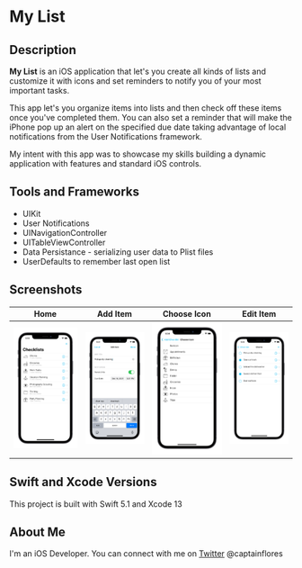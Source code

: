 # My List

## Description

**My List** is an iOS application that let's you create all kinds of lists and customize it with icons and set reminders to notify you of your most important tasks.

This app let's you organize items into lists and then check off these items once you've completed them. You can also set a reminder that will make the iPhone pop up an alert on the specified due date taking advantage of local notifications from the User Notifications framework.

My intent with this app was to showcase my skills building a dynamic application with features and standard iOS controls.

## Tools and Frameworks

* UIKit
* User Notifications
* UINavigationController
* UITableViewController
* Data Persistance - serializing user data to Plist files
* UserDefaults to remember last open list

## Screenshots

Home | Add Item | Choose Icon | Edit Item
:-: | :-: | :-: | :-: |
| ![home screen](Mockup/1.Homescreen.png) | !["Add Item"](Mockup/2.AddItem.png) | ![Choose Icon](Mockup/3.ChooseIcon.png) | ![Edit Item](Mockup/4.Items.png) |

## Swift and Xcode Versions

This project is built with Swift 5.1 and Xcode 13

## About Me

I'm an iOS Developer. You can connect with me on [Twitter](https://twitter.com/captainflores) @captainflores

